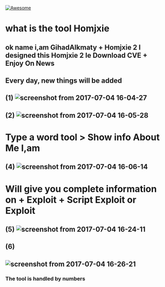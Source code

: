 [![Awesome](https://cdn.rawgit.com/sindresorhus/awesome/d7305f38d29fed78fa85652e3a63e154dd8e8829/media/badge.svg)](https://github.com/sindresorhus/awesome)
# what is the tool Homjxie 
ok name i,am GihadAlkmaty +  Homjxie 2 
I designed this Homjxie 2 le Download CVE + Enjoy On News 
---------------------------------
Every day, new things will be added
--------------------------------
(1)
![screenshot from 2017-07-04 16-04-27](https://user-images.githubusercontent.com/25440152/27838616-d42b073c-60b9-11e7-95d1-7957512bc4ce.png)
------------------------
(2)
![screenshot from 2017-07-04 16-05-28](https://user-images.githubusercontent.com/25440152/27838632-f802f87c-60b9-11e7-9f60-5d52aaf2eac6.png)
---------------------------------------------
# Type a word tool > Show info About Me I,am 
(4)
![screenshot from 2017-07-04 16-06-14](https://user-images.githubusercontent.com/25440152/27838913-a37bee38-60bb-11e7-8b19-973d03e6a040.png)
------------------------------------------------------
# Will give you complete information on + Exploit + Script Exploit or Exploit
(5)
![screenshot from 2017-07-04 16-24-11](https://user-images.githubusercontent.com/25440152/27839024-59b8faa6-60bc-11e7-84be-b834982fa5ae.png)
------------------------------
(6)
-------------------
![screenshot from 2017-07-04 16-26-21](https://user-images.githubusercontent.com/25440152/27839050-85764338-60bc-11e7-9d56-2c67e5ed4d51.png)
------------------
### The tool is handled by numbers
